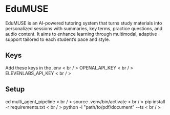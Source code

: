 # EduMUSE
EduMUSE is an AI-powered tutoring system that turns study materials into personalized sessions with summaries, key terms, practice questions, and audio content. It aims to enhance learning through multimodal, adaptive support tailored to each student’s pace and style.

## Keys
Add these keys in the .env < br / > 
OPENAI_API_KEY < br / > 
ELEVENLABS_API_KEY < br / > 

## Setup
cd multi_agent_pipeline < br / > 
source .venv/bin/activate < br / > 
pip install -r requirements.txt < br / > 
python -i "path/to/pdf/document" --ts < br / > 



